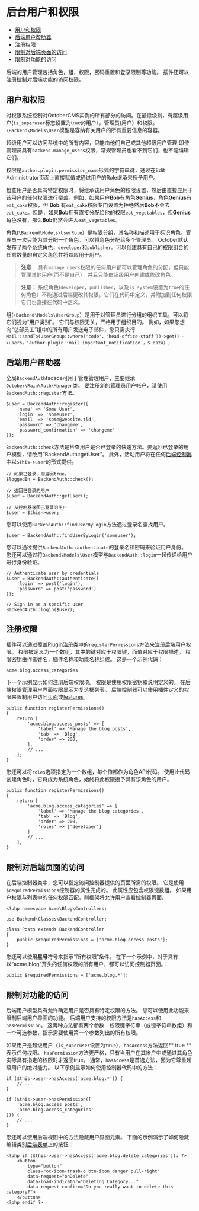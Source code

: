 # 后台用户和权限

- [用户和权限](#users-and-permissions)
- [后端用户帮助器](#backend-auth-facade)
- [注册权限](#permission-registration)
- [限制对后端页面的访问](#page-access)
- [限制对功能的访问](#features)

后端的用户管理包括角色，组，权限，密码重置和登录限制等功能。 插件还可以注册控制对后端功能的访问权限。

<a name="users-and-permissions"></a>
## 用户和权限

对权限系统控制对OctoberCMS实例的所有部分的访问。在最低级别，有超级用户(`is_superuser`标志设置为true的用户），管理员(用户）和权限。 `\Backend\Models\User`模型是容纳有关用户的所有重要信息的容器。

超级用户可以访问系统中的所有内容，只能由他们自己或其他超级用户管理;即使管理员具有`backend.manage_users`权限，常规管理员也看不到它们，也不能编辑它们。

权限是`author.plugin.permission_name`形式的字符串键，通过在Edit Administrator页面上直接赋值或通过用户的Role继承来授予用户。

检查用户是否具有特定权限时，将继承该用户角色的权限设置，然后由直接应用于该用户的任何权限进行覆盖。例如，如果用户**Bob**有角色**Genius**，角色**Genius**有`eat_cake`权限，但 **Bob** 有`eat_cake`权限专门设置为拒绝然后**Bob**不会去`eat_cake`。但是，如果**Bob**拥有直接分配给他的权限`eat_vegetables`，但**Genius**角色没有，那么**Bob**仍然会进入`eat_vegetables`。

角色(`\Backend\Models\UserRole`）是权限分组，其名称和描述用于标识角色。管理员一次只能为其分配一个角色。可以将角色分配给多个管理员。 October默认发布了两个系统角色，`developer`和`publisher`。可以创建具有自己的权限组合的任意数量的自定义角色并将其应用于用户。

> **注意：** 具有`manage_users`权限的任何用户都可以管理角色的分配，但只能管理其他用户(而不是自己），并且只能由超级用户创建或修改角色。

> **注意：** 系统角色(`developer`，`publisher`，以及`is_system`设置为`true`的任何角色）不能通过后端更改其权限，它们在代码中定义，并附加到任何权限 它们也直接在代码中定义。

组(`\Backend\Models\UserGroup`）是用于对管理员进行分组的组织工具，可以将它们视为“用户类别”。 它们与权限无关，严格用于组织目的。 例如，如果您想向“总部员工”组中的所有用户发送电子邮件，您只需执行`Mail::sendTo(UserGroup::where('code'，'head-office-staff'）)->get(）->users，'author.plugin::mail.important_notification'，$ data）;`

<a name="backend-auth-facade"></a>
## 后端用户帮助器

全局`BackendAuth`facade可用于管理管理用户，主要继承`October\Rain\Auth\Manager`类。 要注册新的管理员用户帐户，请使用`BackendAuth::register`方法。

    $user = BackendAuth::register([
        'name' => 'Some User',
        'login' => 'someuser',
        'email' => 'some@website.tld',
        'password' => 'changeme',
        'password_confirmation' => 'changeme'
    ]);

`BackendAuth::check`方法是检查用户是否已登录的快速方法。要返回已登录的用户模型，请改用“BackendAuth::getUser”。 此外，活动用户将在任何[后端控制器](../backend/controllers-ajax)中以`$this->user`的形式提供。

    // 如果已登录，则返回true。
    $loggedIn = BackendAuth::check();

    // 返回已登录的用户
    $user = BackendAuth::getUser();

    // 从控制器返回已登录的用户
    $user = $this->user;

您可以使用`BackendAuth::findUserByLogin`方法通过登录名查找用户。

    $user = BackendAuth::findUserByLogin('someuser');

您可以通过提供`BackendAuth::authenticate`的登录名和密码来验证用户身份。 您还可以通过将`Backend\Models\User`模型与`BackendAuth::login`一起传递给用户进行身份验证。

    // Authenticate user by credentials
    $user = BackendAuth::authenticate([
        'login' => post('login'),
        'password' => post('password')
    ]);

    // Sign in as a specific user
    BackendAuth::login($user);

<a name="permission-registration"></a>
## 注册权限

插件可以通过覆盖[Plugin注册类](../plugin/registration#registration-file)中的`registerPermissions`方法来注册后端用户权限。 权限被定义为一个数组，其中的键对应于权限键，而值对应于权限描述。 权限密钥由作者姓名，插件名称和功能名称组成。 这是一个示例代码：

    acme.blog.access_categories

下一个示例显示如何注册后端权限项。 权限是使用权限密钥和说明定义的。 在后端权限管理用户界面权限显示为复选框列表。 后端控制器可以使用插件定义的权限来限制用户访问[页面](#page-access)或[features](#features)。

    public function registerPermissions()
    {
        return [
            'acme.blog.access_posts' => [
                'label' => 'Manage the blog posts',
                'tab' => 'Blog',
                'order' => 200,
            ],
            // ...
        ];
    }

您还可以将`roles`选项指定为一个数组，每个值都作为角色API代码。 使用此代码创建角色时，它将成为系统角色，始终将此权限授予具有该角色的用户。

    public function registerPermissions()
    {
        return [
            'acme.blog.access_categories' => [
                'label' => 'Manage the blog categories',
                'tab' => 'Blog',
                'order' => 200,
                'roles' => ['developer']
            ]
            // ...
        ];
    }

<a name="page-access"></a>
## 限制对后端页面的访问

在后端控制器类中，您可以指定访问控制器提供的页面所需的权限。 它是使用`$requiredPermissions`控制器的属性完成的。 此属性应包含权限键数组。 如果用户权限与列表中的任何权限匹配，则框架将允许用户查看控制器页面。

    <?php namespace Acme\Blog\Controllers;

    use Backend\Classes\BackendController;

    class Posts extends BackendController
    {
        public $requiredPermissions = ['acme.blog.access_posts'];
    }

您还可以使用**星号**符号来指示“所有权限”条件。 在下一个示例中，对于具有以“acme.blog”开头的任何权限的所有用户，都可以访问控制器页面。：

    public $requiredPermissions = ['acme.blog.*'];

<a name="features"></a>
## 限制对功能的访问

后端用户模型具有允许确定用户是否具有特定权限的方法。 您可以使用此功能来限制后端用户界面的功能。 后端用户支持的权限方法是`hasAccess`和`hasPermission`。 这两种方法都有两个参数：权限键字符串（或键字符串数组）和一个可选参数，指示需要使用第一个参数列出的所有权限。

如果用户是超级用户（`is_superuser`设置为`true`），`hasAccess`方法返回** true **表示任何权限。 `hasPermission`方法更严格，只有当用户在其帐户中或通过其角色实际具有指定的权限时才返回true。 通常，`hasAccess`是首选方法，因为它尊重超级用户的绝对能力。 以下示例显示如何使用控制器代码中的方法：

    if ($this->user->hasAccess('acme.blog.*')) {
        // ...
    }

    if ($this->user->hasPermission([
        'acme.blog.access_posts',
        'acme.blog.access_categories'
    ])) {
        // ...
    }

您还可以使用后端视图中的方法隐藏用户界面元素。 下面的示例演示了如何隐藏编辑类别[后端表单](forms)上的按钮：

    <?php if ($this->user->hasAccess('acme.blog.delete_categories')): ?>
        <button
            type="button"
            class="oc-icon-trash-o btn-icon danger pull-right"
            data-request="onDelete"
            data-load-indicator="Deleting Category..."
            data-request-confirm="Do you really want to delete this category?">
        </button>
    <?php endif ?>
